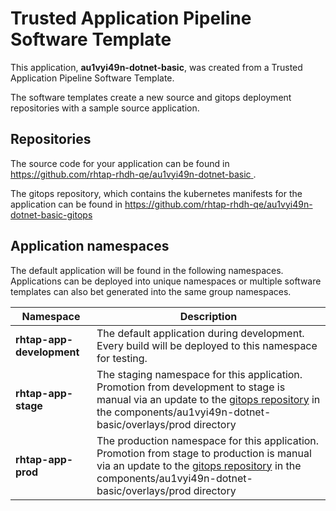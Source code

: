 # Trusted Application Pipeline Software Template

This application, **au1vyi49n-dotnet-basic**, was created from a Trusted Application Pipeline Software Template.

The software templates create a new source and gitops deployment repositories with a sample source application. 

## Repositories

The source code for your application can be found in [https://github.com/rhtap-rhdh-qe/au1vyi49n-dotnet-basic ](https://github.com/rhtap-rhdh-qe/au1vyi49n-dotnet-basic ).
 
The gitops repository, which contains the kubernetes manifests for the application can be found in 
[https://github.com/rhtap-rhdh-qe/au1vyi49n-dotnet-basic-gitops ](https://github.com/rhtap-rhdh-qe/au1vyi49n-dotnet-basic-gitops ) 

## Application namespaces 

The default application will be found in the following namespaces. Applications can be deployed into unique namespaces or multiple software templates can also bet generated into the same group namespaces.  

|  Namespace   |  Description   |  
| -------- | -------- |   
| **rhtap-app-development** | The default application during development. Every build will be deployed to this namespace for testing. | 
| **rhtap-app-stage** | The staging namespace for this application. Promotion from development to stage is manual via an update to the [gitops repository](https://github.com/rhtap-rhdh-qe/au1vyi49n-dotnet-basic-gitops ) in the components/au1vyi49n-dotnet-basic/overlays/prod directory |  
| **rhtap-app-prod** | The production namespace for this application. Promotion from stage to production is manual via an update to the [gitops repository](https://github.com/rhtap-rhdh-qe/au1vyi49n-dotnet-basic-gitops ) in the components/au1vyi49n-dotnet-basic/overlays/prod directory | 